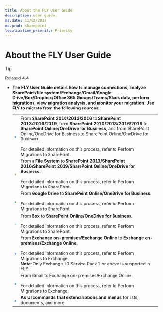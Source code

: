 ```yaml
---
title: About the FLY User Guide
description: user guide.
ms.date: 11/02/2017
ms.prod: sharepoint
localization_priority: Priority
---
```


# About the FLY User Guide
 

> [!TIP]
> Relased 4.4


 
- **The FLY User Guide details how to manage connections, analyze SharePoint/file system/Exchange/Gmail/Google Drive/Box/Dropbox/Office 365 Groups/Teams/Slack data, perform migrations, view migration analysis, and monitor your migration.  Use FLY to migrate from the following sources:**:
    
   |||
   |:-----|:-----|
   |![icon](images/image8_0.png)|From **SharePoint 2010/2013/2016** to **SharePoint 2013/2016/2019**, from **SharePoint 2010/2013/2016/2019** to **SharePoint Online/OneDrive for Business**, and from SharePoint Online/OneDrive for Business to SharePoint Online/OneDrive for Business. <br><br>For detailed information on this process, refer to Perform Migrations to SharePoint.|
   |![icon](images/image8_1.png)|From a **File System** to **SharePoint 2013/SharePoint 2016/SharePoint 2019/SharePoint Online/OneDrive for Business**. <br><br>For detailed information on this process, refer to Perform Migrations to SharePoint.|
   |![icon](images/image8_2.png)|From **Google Drive** to **SharePoint Online/OneDrive for Business**.<br><br> For detailed information on this process, refer to Perform Migrations to SharePoint|
   |![icon](images/image8_3.png)|From **Box** to **SharePoint Online/OneDrive for Business**.<br><br> For detailed information on this process, refer to Perform Migrations to SharePoint.|
   |![icon](images/image8_4.png)|From **Exchange on-premises/Exchange Online** to **Exchange on-premises/Exchange Online**.<br><br> For detailed information on this process, refer to Perform Migrations to Exchange.<br>**Note**: Only Exchange 10 Service Pack 1 or above is supported in FLY.|
   |![icon](images/image8_5.png)|From Gmail to Exchange on-premises/Exchange Online. <br><br>For detailed information on this process, refer to Perform Migrations to Exchange.|
   |![icon](images/image8_0.png)|**As UI commands that extend ribbons and menus** for lists, documents, and more.|

 